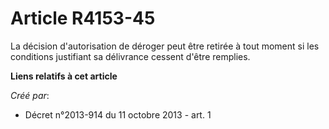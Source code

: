 # Article R4153-45

La décision d'autorisation de déroger peut être retirée à tout moment si les conditions justifiant sa délivrance cessent
d'être remplies.

**Liens relatifs à cet article**

_Créé par_:

  - Décret n°2013-914 du 11 octobre 2013 - art. 1
